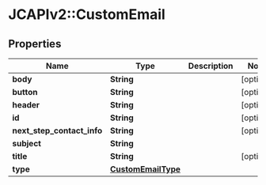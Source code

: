 # JCAPIv2::CustomEmail

## Properties
Name | Type | Description | Notes
------------ | ------------- | ------------- | -------------
**body** | **String** |  | [optional] 
**button** | **String** |  | [optional] 
**header** | **String** |  | [optional] 
**id** | **String** |  | [optional] 
**next_step_contact_info** | **String** |  | [optional] 
**subject** | **String** |  | 
**title** | **String** |  | [optional] 
**type** | [**CustomEmailType**](CustomEmailType.md) |  | 

